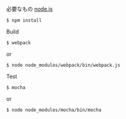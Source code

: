 必要なもの
[node.js](http://nodejs.org)

`$ npm install`

Build

`$ webpack`

or

`$ node node_modules/webpack/bin/webpack.js`

Test

`$ mocha`

or

`$ node node_modules/mocha/bin/mocha`
